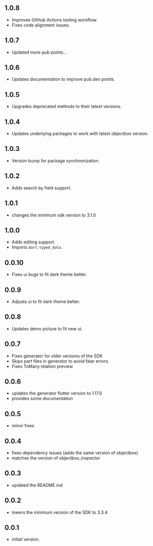 ## 1.0.8

* Improves GitHub Actions testing workflow.
* Fixes code alignment issues.

## 1.0.7

* Updated more pub points...

## 1.0.6

* Updates documentation to improve pub.dev points.

## 1.0.5

* Upgrades deprecated methods to their latest versions.

## 1.0.4

* Updates underlying packages to work with latest objectbox version.

## 1.0.3

* Version bump for package synchronization.

## 1.0.2

* Adds search by field support.

## 1.0.1

* changes the minimum sdk version to 3.1.0

## 1.0.0

* Adds editing support.
* Imports `dart:typed_data`.

## 0.0.10

* Fixes ui bugs to fit dark theme better.

## 0.0.9

* Adjusts ui to fit dark theme better.

## 0.0.8

* Updates demo picture to fit new ui.

## 0.0.7

* Fixes generator for older versions of the SDK
* Skips part files in generator to avoid falar errors.
* Fixes ToMany relation preview

## 0.0.6

* updates the generator flutter version to 1.17.0
* provides some documentation

## 0.0.5

* minor fixes

## 0.0.4

* fixes dependency issues (adds the same version of objectbox)
* matches the version of objectbox_inspector

## 0.0.3

* updated the README.md

## 0.0.2

* lowers the minimum version of the SDK to 3.3.4

## 0.0.1

* initial version.
